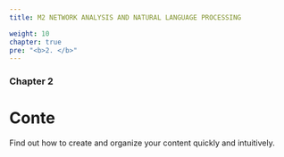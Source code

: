 ```yaml
---
title: M2 NETWORK ANALYSIS AND NATURAL LANGUAGE PROCESSING

weight: 10
chapter: true
pre: "<b>2. </b>"
---
```


### Chapter 2

# Conte

Find out how to create and organize your content quickly and intuitively.
